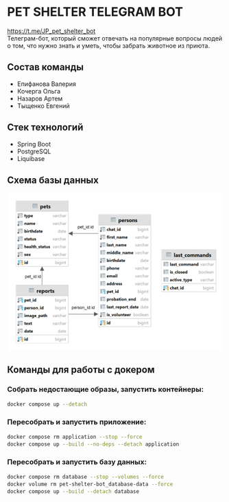 # PET SHELTER TELEGRAM BOT

https://t.me/JP_pet_shelter_bot </br>
Телеграм-бот, который сможет отвечать на популярные вопросы людей о том, что нужно знать и уметь, чтобы забрать животное из приюта.

## Состав команды
- Епифанова Валерия
- Кочерга Ольга
- Назаров Артем
- Тыщенко Евгений

## Стек технологий
- Spring Boot
- PostgreSQL
- Liquibase

## Схема базы данных

![DB schema](/public.png)

## Команды для работы с докером

### Собрать недостающие образы, запустить контейнеры:
```bash
docker compose up --detach
```

### Пересобрать и запустить приложение:
```bash
docker compose rm application --stop --force
docker compose up --build --no-deps --detach application
```

### Пересобрать и запустить базу данных:
```bash
docker compose rm database --stop --volumes --force
docker volume rm pet-shelter-bot_database-data --force
docker compose up --build --detach database
```
